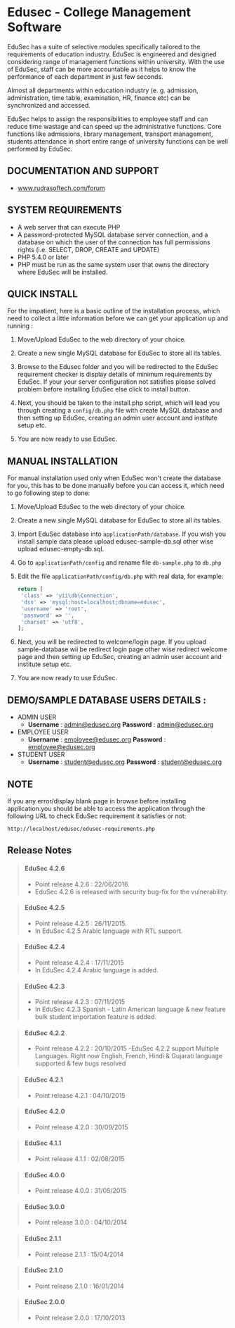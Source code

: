 Edusec - College Management Software
====================================

EduSec has a suite of selective modules specifically tailored to the requirements of education industry. EduSec is engineered and designed considering range of management functions within university. With the use of EduSec, staff can be more accountable as it helps to know the performance of each department in just few seconds. 

Almost all departments within education industry (e. g. admission, administration, time table, examination, HR, finance etc) can be synchronized and accessed. 

EduSec helps to assign the responsibilities to employee staff and can reduce time wastage and can speed up the administrative functions. Core functions like admissions, library management, transport management, students attendance in short entire range of university functions can be well performed by EduSec.


DOCUMENTATION AND SUPPORT
-------------------------
* www.rudrasoftech.com/forum


SYSTEM REQUIREMENTS
-------------------
* A web server that can execute PHP
* A password-protected MySQL database server connection, 
  and a database on which the user of the  connection has 
  full permissions rights (i.e. SELECT, DROP, CREATE and UPDATE)
* PHP 5.4.0 or later
* PHP must be run as the same system user that owns the directory 
  where EduSec will be installed.


QUICK INSTALL
-------------
For the impatient, here is a basic outline of the
installation process, which need to collect a little 
information before we can get your application 
up and running :
 
1. Move/Upload EduSec to the web directory of your choice.

2. Create a new single MySQL database for EduSec to store all
   its tables.

3. Browse to the Edusec folder and you will be redirected 
   to the EduSec requirement checker is display details of 
   minimum requirements by EduSec.
   If your your server configuration not satisfies please 
   solved problem before installing EduSec else click to install button.

4. Next, you should be taken to the install.php script, 
   which will lead you through creating a `config/db.php` 
   file with create MySQL database and then setting up EduSec, 
   creating an admin user account and institute setup etc.    

5. You are now ready to use EduSec.


MANUAL INSTALLATION
-------------------
For manual installation used only when EduSec won't create the database 
for you, this has to be done manually before you can access it,
which need to go following step to done:

1. Move/Upload EduSec to the web directory of your choice.

2. Create a new single MySQL database for EduSec to store all
   its tables.

3. Import EduSec database into `applicationPath/database`.
   If you wish you install sample data please upload edusec-sample-db.sql
   other wise upload edusec-empty-db.sql.   

4. Go to `applicationPath/config` and rename file `db-sample.php` to 
   `db.php`

5. Edit the file `applicationPath/config/db.php` with real data, for example:
   ```php
   return [
	'class' => 'yii\db\Connection',
	'dsn' => 'mysql:host=localhost;dbname=edusec',
	'username' => 'root',
	'password' => '',
	'charset' => 'utf8',
   ];
   ```

6. Next, you will be redirected to welcome/login page.
   If you upload sample-database wii be redirect login page
   other wise redirect welcome page and then setting up EduSec, 
   creating an admin user account and institute setup etc.      

7. You are now ready to use EduSec.


DEMO/SAMPLE DATABASE USERS DETAILS :
---------------------------------- 

- ADMIN USER
	- **Username** : admin@edusec.org **Password** : admin@edusec.org
- EMPLOYEE USER
	- **Username** : employee@edusec.org **Password** : employee@edusec.org
- STUDENT USER
	- **Username** : student@edusec.org **Password** : student@edusec.org

**NOTE**
---------- 
If you any error/display blank page in browse before installing application.you should be able to access the application through the following URL to check EduSec requirement it satisfies or not:
~~~
http://localhost/edusec/edusec-requirements.php
~~~

Release Notes
-------------
> #### EduSec 4.2.6
>	- Point release 4.2.6 : 22/06/2016.
>	- EduSec 4.2.6 is released with security bug-fix for the vulnerability.

> #### EduSec 4.2.5
>	- Point release 4.2.5 : 26/11/2015.
>	- In EduSec 4.2.5 Arabic language with RTL support.

> #### EduSec 4.2.4
>   - Point release 4.2.4 : 17/11/2015
>   - In EduSec 4.2.4 Arabic language is added.

> #### EduSec 4.2.3
>	- Point release 4.2.3 : 07/11/2015
>	- In EduSec 4.2.3 Spanish - Latin American language & new feature bulk student importation feature is added.

> #### EduSec 4.2.2
>	- Point release 4.2.2 : 20/10/2015
>	-EduSec 4.2.2 support Multiple Languages. Right now English, French, Hindi & Gujarati language supported & few bugs resolved

> #### EduSec 4.2.1
>	- Point release 4.2.1 : 04/10/2015

> #### EduSec 4.2.0
>	- Point release 4.2.0 : 30/09/2015

> #### EduSec 4.1.1
>	- Point release 4.1.1 : 02/08/2015

> #### EduSec 4.0.0
>	- Point release 4.0.0 : 31/05/2015

> #### EduSec 3.0.0
>	- Point release 3.0.0 : 04/10/2014

> #### EduSec 2.1.1
>	- Point release 2.1.1 : 15/04/2014

> #### EduSec 2.1.0
>	- Point release 2.1.0 : 16/01/2014

> #### EduSec 2.0.0 #
>	- Point release 2.0.0 : 17/10/2013
